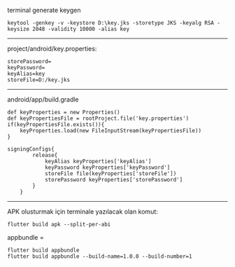 
terminal generate keygen
```
keytool -genkey -v -keystore D:\key.jks -storetype JKS -keyalg RSA -keysize 2048 -validity 10000 -alias key
```

---

project/android/key.properties:

```
storePassword= 
keyPassword= 
keyAlias=key
storeFile=D:/key.jks
```

---

android/app/build.gradle

```
def keyProperties = new Properties()
def keyPropertiesFile = rootProject.file('key.properties')
if(keyPropertiesFile.exists()){
    keyProperties.load(new FileInputStream(keyPropertiesFile))
}
```

```
signingConfigs{
        release{
            keyAlias keyProperties['keyAlias']
            keyPassword keyProperties['keyPassword']
            storeFile file(keyProperties['storeFile'])
            storePassword keyProperties['storePassword']
        }
    }
```

---

APK olusturmak için terminale yazılacak olan komut:

```
flutter build apk --split-per-abi
```
appbundle = 
```
flutter build appbundle
flutter build appbundle --build-name=1.0.0 --build-number=1
```
